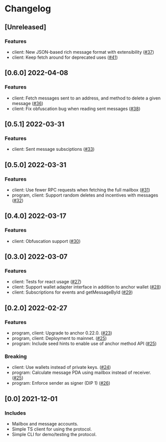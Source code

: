 # Changelog

## [Unreleased]

### Features

* client: New JSON-based rich message format with extensibility ([#37](https://github.com/usedispatch/pull/37))
* client: Keep fetch around for deprecated uses ([#41](https://github.com/usedispatch/msg/pull/41))

## [0.6.0] 2022-04-08

### Features

* client: Fetch messages sent to an address, and method to delete a given message ([#36](https://github.com/usedispatch/pull/36))
* client: Fix obfuscation bug when reading sent messages ([#38](https://github.com/usedispatch/msg/pull/38))

## [0.5.1] 2022-03-31

### Features

* client: Sent message subsciptions ([#33](https://github.com/usedispatch/msg/pull/33))

## [0.5.0] 2022-03-31

### Features

* client: Use fewer RPC requests when fetching the full mailbox ([#31](https://github.com/usedispatch/msg/pull/31))
* program, client: Support random deletes and incentives with messages ([#32](https://github.com/usedispatch/msg/pull/32))

## [0.4.0] 2022-03-17

### Features

* client: Obfuscation support ([#30](https://github.com/usedispatch/msg/pull/30))

## [0.3.0] 2022-03-07

### Features

* client: Tests for react usage ([#27](https://github.com/usedispatch/msg/pull/27))
* client: Support wallet adapter interface in addition to anchor wallet ([#28](https://github.com/usedispatch/msg/pull/28))
* client: Subscriptions for events and getMessageById ([#29](https://github.com/usedispatch/msg/pull/29))

## [0.2.0] 2022-02-27

### Features

* program, client: Upgrade to anchor 0.22.0. ([#23](https://github.com/usedispatch/msg/pull/23))
* program, client: Deployment to mainnet. ([#25](https://github.com/usedispatch/msg/pull/25))
* program: Include seed hints to enable use of anchor method API ([#25](https://github.com/usedispatch/msg/pull/25))

### Breaking

* client: Use wallets instead of private keys. ([#24](https://github.com/usedispatch/msg/pull/24))
* program: Calculate message PDA using mailbox instead of receiver. ([#25](https://github.com/usedispatch/msg/pull/25))
* program: Enforce sender as signer (DIP 1) ([#26](https://github.com/usedispatch/msg/pull/26))

## [0.0] 2021-12-01

### Includes

* Mailbox and message accounts.
* Simple TS client for using the protocol.
* Simple CLI for demo/testing the protocol.
